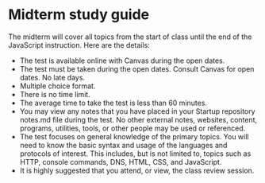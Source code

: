 # Midterm study guide

The midterm will cover all topics from the start of class until the end of the JavaScript instruction. Here are the details:

- The test is available online with Canvas during the open dates.
- The test must be taken during the open dates. Consult Canvas for open dates. No late days.
- Multiple choice format.
- There is no time limit.
- The average time to take the test is less than 60 minutes.
- You may view any notes that you have placed in your Startup repository notes.md file during the test. No other external notes, websites, content, programs, utilities, tools, or other people may be used or referenced.
- The test focuses on general knowledge of the primary topics. You will need to know the basic syntax and usage of the languages and protocols of interest. This includes, but is not limited to, topics such as HTTP, console commands, DNS, HTML, CSS, and JavaScript.
- It is highly suggested that you attend, or view, the class review session.
